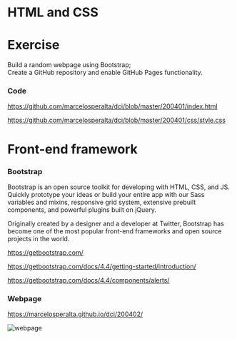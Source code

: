 # HTML and CSS

# Exercise

Build a random webpage using Bootstrap;  
Create a GitHub repository and enable GitHub Pages functionality.

### Code

https://github.com/marcelosperalta/dci/blob/master/200401/index.html  

https://github.com/marcelosperalta/dci/blob/master/200401/css/style.css

# Front-end framework

### **Bootstrap**

Bootstrap is an open source toolkit for developing with HTML, CSS, and JS. Quickly prototype your ideas or build your entire app with our Sass variables and mixins, responsive grid system, extensive prebuilt components, and powerful plugins built on jQuery.

Originally created by a designer and a developer at Twitter, Bootstrap has become one of the most popular front-end frameworks and open source projects in the world.

https://getbootstrap.com/  

https://getbootstrap.com/docs/4.4/getting-started/introduction/  

https://getbootstrap.com/docs/4.4/components/alerts/

### Webpage

https://marcelosperalta.github.io/dci/200402/

![webpage](./images/screen.png)